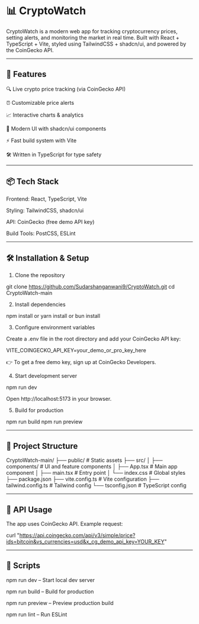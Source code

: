 # 📊 CryptoWatch

CryptoWatch is a modern web app for tracking cryptocurrency prices, setting alerts, and monitoring the market in real time.
Built with React + TypeScript + Vite, styled using TailwindCSS + shadcn/ui, and powered by the CoinGecko API.


---

## 🚀 Features

🔍 Live crypto price tracking (via CoinGecko API)

⏰ Customizable price alerts

📈 Interactive charts & analytics

🎨 Modern UI with shadcn/ui components

⚡ Fast build system with Vite

🛠️ Written in TypeScript for type safety



---

## 📦 Tech Stack

Frontend: React, TypeScript, Vite

Styling: TailwindCSS, shadcn/ui

API: CoinGecko (free demo API key)

Build Tools: PostCSS, ESLint



---

## 🛠️ Installation & Setup

1. Clone the repository

git clone https://github.com/Sudarshanganwani9/CryptoWatch.git
cd CryptoWatch-main

2. Install dependencies

npm install
  or
yarn install
  or
bun install

3. Configure environment variables

Create a .env file in the root directory and add your CoinGecko API key:

VITE_COINGECKO_API_KEY=your_demo_or_pro_key_here

👉 To get a free demo key, sign up at CoinGecko Developers.

4. Start development server

npm run dev

Open http://localhost:5173 in your browser.

5. Build for production

npm run build
npm run preview


---

## 📂 Project Structure

CryptoWatch-main/
├── public/               # Static assets
├── src/
│   ├── components/       # UI and feature components
│   ├── App.tsx           # Main app component
│   ├── main.tsx          # Entry point
│   └── index.css         # Global styles
├── package.json
├── vite.config.ts        # Vite configuration
├── tailwind.config.ts    # Tailwind config
└── tsconfig.json         # TypeScript config


---

## 🔑 API Usage

The app uses CoinGecko API. Example request:

curl "https://api.coingecko.com/api/v3/simple/price?ids=bitcoin&vs_currencies=usd&x_cg_demo_api_key=YOUR_KEY"


---

## 📝 Scripts

npm run dev – Start local dev server

npm run build – Build for production

npm run preview – Preview production build

npm run lint – Run ESLint

